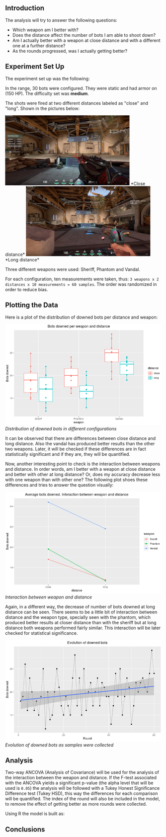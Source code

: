 



## Introduction

The analysis will try to answer the following questions:

* Which weapon am I better with?
* Does the distance affect the number of bots I am able to shoot down?
* Am I actually better with a weapon at close distance and with a different one at a further distance?
* As the rounds progressed, was I actually getting better?

## Experiment Set Up

The experiment set up was the following:

In the range, 30 bots were configured. They were static and had armor on (150 HP). The difficulty set was **medium**.

The shots were fired at two different distances labeled as "close" and "long". Shown in the pictures below: 

<img src="imgs/vandal_close.png" alt="drawing" width="400"/>
*Close distance*

<img src="imgs/sheriff_long.png" alt="drawing" width="400"/>
*Long distance*


Three different weapons were used: Sheriff, Phantom and Vandal.

For each configuration, ten measurements were taken, thus: `3 weapons x 2 distances x 10 measurements = 60 samples`. The order was randomized in order to reduce bias.

## Plotting the Data

Here is a plot of the distribution of downed bots per distance and weapon:

![downed bots distribution](imgs/distribution.png "Bots downed per weapon and distance")*Distribution of downed bots in different configurations* 

It can be observed that there are differences between close distance and long distance. Also the vandal has produced better results than the other two weapons. Later, it will be checked if these differences are in fact statistically significant and if they are, they will be quantified.

Now, another interesting point to check is the interaction between weapons and distance. In order words, am I better with a weapon at close distance and better with other at long distance? Or, does my accuracy decrease less with one weapon than with other one? The following plot shoes these differences and tries to answer the question visually:

![downed bots interaction](imgs/interaction.png "Interaction between weapon and distance")*Interaction between weapon and distance*

Again, in a different way, the decrease of number of bots downed at long distance can be seen. There seems to be a little bit of interaction between distance and the weapon type, specially seen with the phantom, which produced better results at closer distance than with the sheriff but at long distance both weapons performed fairly similar. This interaction will be later checked for statistical significance.

![downed bots evolution](imgs/evolution.png "Evolution of downed bots")*Evolution of downed bots as samples were collected*

## Analysis

Two-way ANCOVA (Analysis of Covariance) will be used for the analysis of the interaction between the weapon and distance. If the F-test associated with the ANCOVA yields a significant p-value (the alpha level that will be used is `0.05`) the analysis will be followed with a Tukey Honest Significance Difference test (Tukey HSD), this way the differences for each comparison will be quantified. The index of the round will also be included in the model, to remove the effect of getting better as more rounds were collected.

Using R the model is built as:

## Conclusions
